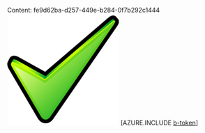 Content: fe9d62ba-d257-449e-b284-0f7b292c1444![image](08ea59cb-8fac-4536-8826-a698ffe0d765.png)
[AZURE.INCLUDE [b-token](9760f2ba-31db-437b-8aee-a9b88fe4b518.md)]
